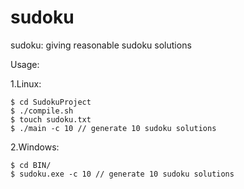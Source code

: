 # sudoku
sudoku: giving reasonable sudoku solutions 

Usage:

1.Linux:

```
$ cd SudokuProject
$ ./compile.sh
$ touch sudoku.txt
$ ./main -c 10 // generate 10 sudoku solutions
```

2.Windows:

```
$ cd BIN/
$ sudoku.exe -c 10 // generate 10 sudoku solutions
```
